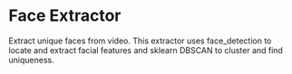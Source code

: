 # Face Extractor

Extract unique faces from video. This extractor uses face_detection to locate and extract facial features and sklearn DBSCAN to cluster and find uniqueness.